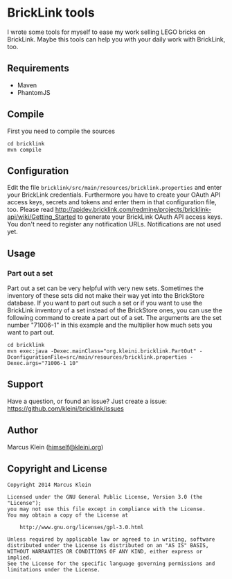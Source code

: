 BrickLink tools
===============

I wrote some tools for myself to ease my work selling LEGO bricks on BrickLink. Maybe this tools can help you with your daily work with
BrickLink, too.

Requirements
------------
- Maven
- PhantomJS

Compile
-------

First you need to compile the sources

    cd bricklink
    mvn compile

Configuration
-------------

Edit the file `bricklink/src/main/resources/bricklink.properties` and enter your BrickLink credentials. Furthermore you have to create your
OAuth API access keys, secrets and tokens and enter them in that configuration file, too. Please read
http://apidev.bricklink.com/redmine/projects/bricklink-api/wiki/Getting_Started to generate your BrickLink OAuth API access keys. You don't
need to register any notification URLs. Notifications are not used yet.

Usage
-----
### Part out a set
Part out a set can be very helpful with very new sets. Sometimes the inventory of these sets did not make their way yet into the BrickStore
database. If you want to part out such a set or if you want to use the BrickLink inventory of a set instead of the BrickStore ones, you can
use the following command to create a part out of a set. The arguments are the set number "71006-1" in this example and the multiplier how
much sets you want to part out.

    cd bricklink
    mvn exec:java -Dexec.mainClass="org.kleini.bricklink.PartOut" -DconfigurationFile=src/main/resources/bricklink.properties -Dexec.args="71006-1 10"

Support
-------

Have a question, or found an issue? Just create a issue: https://github.com/kleini/bricklink/issues

Author
------
Marcus Klein (<himself@kleini.org>)

Copyright and License
---------------------

```text
Copyright 2014 Marcus Klein

Licensed under the GNU General Public License, Version 3.0 (the "License");
you may not use this file except in compliance with the License.
You may obtain a copy of the License at

    http://www.gnu.org/licenses/gpl-3.0.html

Unless required by applicable law or agreed to in writing, software
distributed under the License is distributed on an "AS IS" BASIS,
WITHOUT WARRANTIES OR CONDITIONS OF ANY KIND, either express or implied.
See the License for the specific language governing permissions and
limitations under the License.
```
